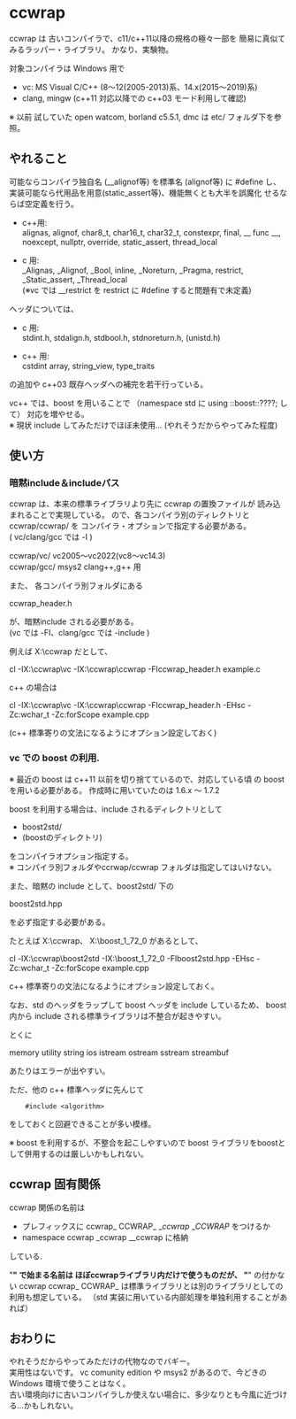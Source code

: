 # ccwrap

ccwrap  は 古いコンパイラで、c11/c++11以降の規格の極々一部を
簡易に真似てみるラッパー・ライブラリ。
かなり、実験物。

対象コンパイラは  Windows 用で
- vc: MS Visual C/C++ (8～12(2005-2013)系、14.x(2015～2019)系) 
- clang, mingw (c++11 対応以降での c++03 モード利用して確認)

※ 以前 試していた open watcom, borland c5.5.1, dmc は etc/ フォルダ下を参照。


## やれること

可能ならコンパイラ独自名 (__alignof等) を標準名 (alignof等) に #define し、
実装可能なら代用品を用意(static_assert等)、機能無くとも大半を誤魔化
せるならば空定義を行う。

- c++用:  
    alignas, alignof, char8_t, char16_t, char32_t, constexpr, final,
    __ func __, noexcept, nullptr, override, static_assert, thread_local

- c 用:  
    _Alignas, _Alignof, _Bool, inline, _Noreturn, _Pragma, restrict,
    _Static_assert, _Thread_local  
    (※vc では __restrict を restrict に #define すると問題有で未定義)

ヘッダについては、

- c 用:  
    stdint.h, stdalign.h, stdbool.h, stdnoreturn.h, (unistd.h)

- c++ 用:  
    cstdint
    array, string_view, type_traits

の追加や c++03 既存ヘッダへの補完を若干行っている。


vc++ では、boost を用いることで 
（namespace std に using ::boost::????; して）
対応を増やせる。  
※ 現状 include してみただけでほぼ未使用... (やれそうだからやってみた程度)


## 使い方

### 暗黙include＆includeパス

ccwrap は、本来の標準ライブラリより先に ccwrap の置換ファイルが
読み込まれることで実現している。
ので、各コンパイラ別のディレクトリと ccwrap/ccwrap/ を
コンパイラ・オプションで指定する必要がある。  
( vc/clang/gcc では -I  )

  ccwrap/vc/      vc2005～vc2022(vc8～vc14.3)   
  ccwrap/gcc/     msys2 clang++,g++ 用  

また、 各コンパイラ別フォルダにある  

  ccwrap_header.h

が、暗黙include される必要がある。  
(vc では -FI、clang/gcc では -include )


例えば X:\ccwrap だとして、  

  cl -IX:\ccwrap\vc -IX:\ccwrap\ccwrap -Flccwrap_header.h example.c

c++ の場合は

  cl -IX:\ccwrap\vc -IX:\ccwrap\ccwrap -Flccwrap_header.h -EHsc -Zc:wchar_t -Zc:forScope example.cpp

(c++ 標準寄りの文法になるようにオプション設定しておく)


### vc での boost の利用.

※ 最近の boost は c++11 以前を切り捨てているので、対応している頃
の boost を用いる必要がある。  作成時に用いていたのは 1.6.x ～ 1.7.2 

boost を利用する場合は、include されるディレクトリとして

- boost2std/
- (boostのディレクトリ)

をコンパイラオプション指定する。  
※ コンパイラ別フォルダやccrwap/ccwrap フォルダは指定してはいけない。

また、暗黙の include として、boost2std/ 下の

  boost2std.hpp

を必ず指定する必要がある。

たとえば X:\ccwrap、 X:\boost_1_72_0 があるとして、

  cl -lX:\ccwrap\boost2std  -IX:\boost_1_72_0 -Flboost2std.hpp -EHsc -Zc:wchar_t -Zc:forScope example.cpp

c++ 標準寄りの文法になるようにオプション設定しておく。

なお、std のヘッダをラップして boost ヘッダを include しているため、
boost 内から include される標準ライブラリは不整合が起きやすい。

とくに  

  memory utility string ios istream ostream sstream streambuf  

あたりはエラーが出やすい。

ただ、他の c++ 標準ヘッダに先んじて
```
    #include <algorithm>
```
をしておくと回避できることが多い模様。

※ boost を利用するが、不整合を起こしやすいので
boost ライブラリをboostとして併用するのは厳しいかもしれない。


## ccwrap 固有関係

ccwrap 関係の名前は
- プレフィックスに ccwrap_ CCWRAP_ __ccwrap_ __CCWRAP_ をつけるか
- namespace ccwrap   _ccwrap  __ccwrap に格納

している.

"__" で始まる名前は ほぼccwrapライブラリ内だけで使うものだが、
"__" の付かない ccwrap ccwrap_ CCWRAP_ は標準ライブラリとは別のライブラリとしての利用も想定している。
（std 実装に用いている内部処理を単独利用することがあれば）


##  おわりに

やれそうだからやってみただけの代物なのでバギー。  
実用性はないです。
vc comunity edition や msys2 があるので、今どきの Windows 環境で使うことはなく。  
古い環境向けに古いコンパイラしか使えない場合に、多少なりとも今風に近づける...かもしれない。  
